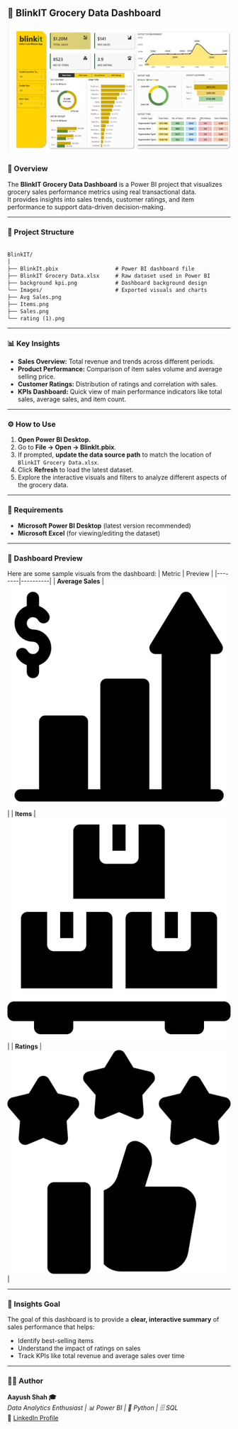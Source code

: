 
## 🛒 BlinkIT Grocery Data Dashboard

![BlinkIT Dashboard Preview](Output/Blinkit.png)

### 📌 Overview
The **BlinkIT Grocery Data Dashboard** is a Power BI project that visualizes grocery sales performance metrics using real transactional data.  
It provides insights into sales trends, customer ratings, and item performance to support data-driven decision-making.

---

### 📂 Project Structure
```

BlinkIT/
│
├── BlinkIt.pbix                  # Power BI dashboard file
├── BlinkIT Grocery Data.xlsx     # Raw dataset used in Power BI
├── background kpi.png            # Dashboard background design
└── Images/                       # Exported visuals and charts
├── Avg Sales.png
├── Items.png
├── Sales.png
└── rating (1).png

```

---

### 📊 Key Insights
- **Sales Overview:** Total revenue and trends across different periods.  
- **Product Performance:** Comparison of item sales volume and average selling price.  
- **Customer Ratings:** Distribution of ratings and correlation with sales.  
- **KPIs Dashboard:** Quick view of main performance indicators like total sales, average sales, and item count.

---

### ⚙️ How to Use
1. **Open Power BI Desktop.**  
2. Go to **File → Open → BlinkIt.pbix**.  
3. If prompted, **update the data source path** to match the location of `BlinkIT Grocery Data.xlsx`.  
4. Click **Refresh** to load the latest dataset.  
5. Explore the interactive visuals and filters to analyze different aspects of the grocery data.

---

### 🧩 Requirements
- **Microsoft Power BI Desktop** (latest version recommended)  
- **Microsoft Excel** (for viewing/editing the dataset)

---

### 📸 Dashboard Preview
Here are some sample visuals from the dashboard:
| Metric | Preview |
|--------|----------|
| **Average Sales** | ![Avg Sales](Images/Avg%20Sales.png) |
| **Items** | ![Items](Images/Items.png) |
| **Ratings** | ![Ratings](Images/rating%20(1).png) |

---

### 🧠 Insights Goal
The goal of this dashboard is to provide a **clear, interactive summary** of sales performance that helps:
- Identify best-selling items  
- Understand the impact of ratings on sales  
- Track KPIs like total revenue and average sales over time  

---

### 👨‍💻 Author
**Aayush Shah 🎓**  
*Data Analytics Enthusiast | 📊 Power BI | 🐍 Python | 🗄️ SQL*  
🔗 [LinkedIn Profile](https://www.linkedin.com/in/aayush0329/)


